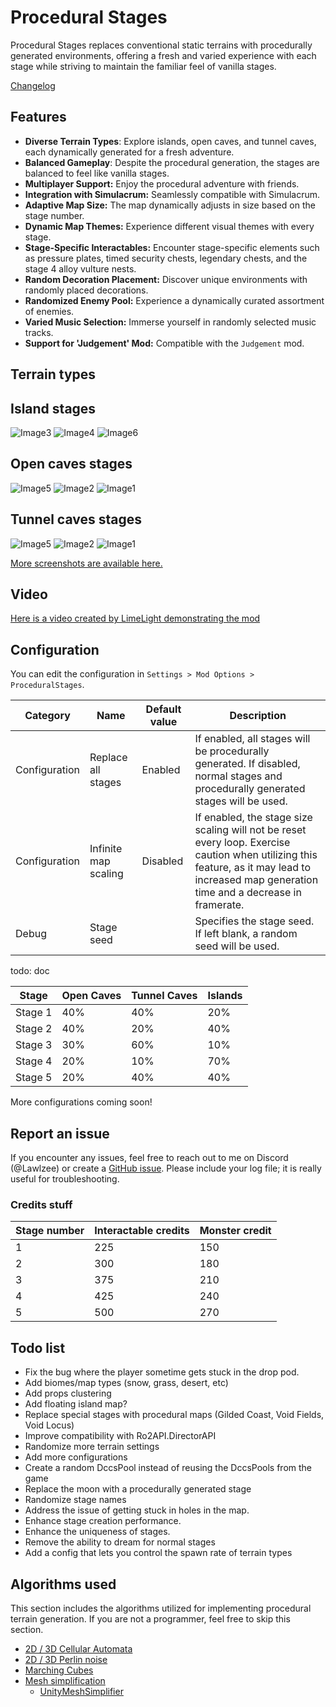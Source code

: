 # Procedural Stages

Procedural Stages replaces conventional static terrains with procedurally generated environments, offering a fresh and varied experience with each stage while striving to maintain the familiar feel of vanilla stages.

[Changelog](https://thunderstore.io/package/Lawlzee/ProceduralStages/changelog/)

## Features

- **Diverse Terrain Types**: Explore islands, open caves, and tunnel caves, each dynamically generated for a fresh adventure.
- **Balanced Gameplay**: Despite the procedural generation, the stages are balanced to feel like vanilla stages.
- **Multiplayer Support:** Enjoy the procedural adventure with friends.
- **Integration with Simulacrum:** Seamlessly compatible with Simulacrum.
- **Adaptive Map Size:** The map dynamically adjusts in size based on the stage number.
- **Dynamic Map Themes:** Experience different visual themes with every stage.
- **Stage-Specific Interactables:** Encounter stage-specific elements such as pressure plates, timed security chests, legendary chests, and the stage 4 alloy vulture nests.
- **Random Decoration Placement:** Discover unique environments with randomly placed decorations.
- **Randomized Enemy Pool:** Experience a dynamically curated assortment of enemies.
- **Varied Music Selection:** Immerse yourself in randomly selected music tracks.
- **Support for 'Judgement' Mod:** Compatible with the `Judgement` mod.

## Terrain types

## Island stages

![Image3](https://raw.githubusercontent.com/Lawlzee/UnityMapGenerator/master/Mod/Images/1.7/Image5.png)
![Image4](https://raw.githubusercontent.com/Lawlzee/UnityMapGenerator/master/Mod/Images/1.7.1/Image5.png)
![Image6](https://raw.githubusercontent.com/Lawlzee/UnityMapGenerator/master/Mod/Images/1.7/Image3.png)

## Open caves stages

![Image5](https://raw.githubusercontent.com/Lawlzee/UnityMapGenerator/master/Mod/Images/1.8/Image4.png)
![Image2](https://raw.githubusercontent.com/Lawlzee/UnityMapGenerator/master/Mod/Images/1.5/Image2.png)
![Image1](https://raw.githubusercontent.com/Lawlzee/UnityMapGenerator/master/Mod/Images/1.5/Image3.png)

## Tunnel caves stages

![Image5](https://raw.githubusercontent.com/Lawlzee/UnityMapGenerator/master/Mod/Images/1.9/Image5.png)
![Image2](https://raw.githubusercontent.com/Lawlzee/UnityMapGenerator/master/Mod/Images/1.9/Image7.png)
![Image1](https://raw.githubusercontent.com/Lawlzee/UnityMapGenerator/master/Mod/Images/1.9/Image9.png)

[More screenshots are available here.](https://github.com/Lawlzee/UnityMapGenerator/tree/master/Mod/Images)

## Video

[Here is a video created by LimeLight demonstrating the mod](https://www.youtube.com/watch?v=CDH7QYtNGvc&lc=UgziI767yJ6zojgI77R4AaABAg)

## Configuration

You can edit the configuration in `Settings > Mod Options > ProceduralStages`.

| Category      | Name                 | Default value | Description                                                                                                                                                                      |
|---------------|----------------------|---------------|----------------------------------------------------------------------------------------------------------------------------------------------------------------------------------|
| Configuration | Replace all stages   | Enabled       | If enabled, all stages will be procedurally generated. If disabled, normal stages and procedurally generated stages will be used.                                             |
| Configuration | Infinite map scaling | Disabled      | If enabled, the stage size scaling will not be reset every loop. Exercise caution when utilizing this feature, as it may lead to increased map generation time and a decrease in framerate. |
| Debug         | Stage seed           |               | Specifies the stage seed. If left blank, a random seed will be used.                                                      |

todo: doc

| Stage   | Open Caves | Tunnel Caves | Islands |
|---------|------------|--------------|---------|
| Stage 1 | 40%        | 40%          | 20%     |
| Stage 2 | 40%        | 20%          | 40%     |
| Stage 3 | 30%        | 60%          | 10%     |
| Stage 4 | 20%        | 10%          | 70%     |
| Stage 5 | 20%        | 40%          | 40%     |

More configurations coming soon!

## Report an issue

If you encounter any issues, feel free to reach out to me on Discord (@Lawlzee) or create a [GitHub issue](https://github.com/Lawlzee/UnityMapGenerator/issues/new). Please include your log file; it is really useful for troubleshooting.

### Credits stuff

|Stage number|Interactable credits|Monster credit|
|--|--|--|
|1|225|150|
|2|300|180|
|3|375|210|
|4|425|240|
|5|500|270|

## Todo list

- Fix the bug where the player sometime gets stuck in the drop pod.
- Add biomes/map types (snow, grass, desert, etc)
- Add props clustering
- Add floating island map?
- Replace special stages with procedural maps (Gilded Coast, Void Fields, Void Locus)
- Improve compatibility with Ro2API.DirectorAPI
- Randomize more terrain settings
- Add more configurations
- Create a random DccsPool instead of reusing the DccsPools from the game
- Replace the moon with a procedurally generated stage
- Randomize stage names
- Address the issue of getting stuck in holes in the map.
- Enhance stage creation performance.
- Enhance the uniqueness of stages.
- Remove the ability to dream for normal stages
- Add a config that lets you control the spawn rate of terrain types


## Algorithms used

This section includes the algorithms utilized for implementing procedural terrain generation. If you are not a programmer, feel free to skip this section.

- [2D / 3D Cellular Automata](https://www.youtube.com/watch?v=v7yyZZjF1z4&list=PLFt_AvWsXl0eZgMK_DT5_biRkWXftAOf9)
- [2D / 3D Perlin noise](https://en.wikipedia.org/wiki/Perlin_noise)
- [Marching Cubes](https://www.youtube.com/watch?v=M3iI2l0ltbE)
- [Mesh simplification](https://www.youtube.com/watch?v=biLY19kuGOs)
    - [UnityMeshSimplifier](https://github.com/Whinarn/UnityMeshSimplifier)